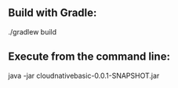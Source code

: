 ## Build with Gradle:

./gradlew build


## Execute from the command line: 

java -jar cloudnativebasic-0.0.1-SNAPSHOT.jar
